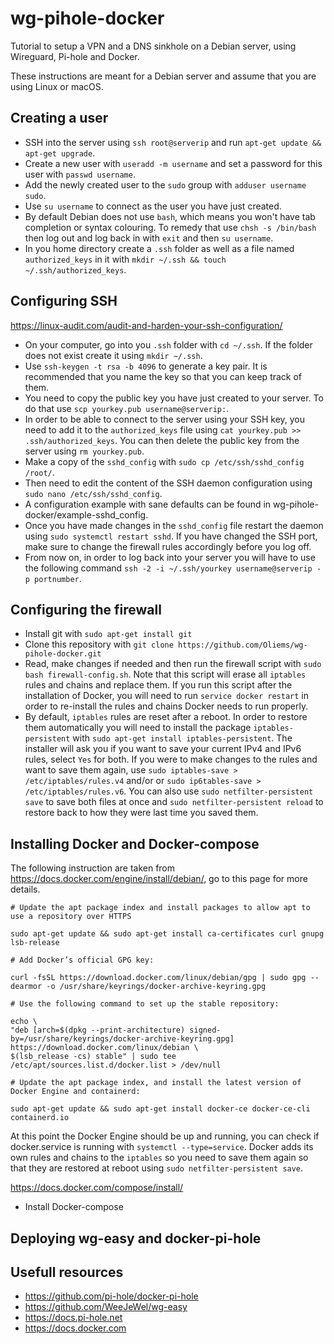 # wg-pihole-docker
 Tutorial to setup a VPN and a DNS sinkhole on a Debian server, using Wireguard, Pi-hole and Docker.

 These instructions are meant for a Debian server and assume that you are using Linux or macOS.

## Creating a user

- SSH into the server using `ssh root@serverip` and run `apt-get update && apt-get upgrade`.
- Create a new user with `useradd -m username` and set a password for this user with `passwd username`.
- Add the newly created user to the `sudo` group with `adduser username sudo`.
- Use `su username` to connect as the user you have just created.
- By default Debian does not use `bash`, which means you won't have tab completion or syntax colouring. To remedy that use `chsh -s /bin/bash` then log out and log back in with `exit` and then `su username`.
- In you home directory create a `.ssh` folder as well as a file named `authorized_keys` in it with `mkdir ~/.ssh && touch ~/.ssh/authorized_keys`.

## Configuring SSH

https://linux-audit.com/audit-and-harden-your-ssh-configuration/

- On your computer, go into you `.ssh` folder with `cd ~/.ssh`. If the folder does not exist create it using `mkdir ~/.ssh`.
- Use `ssh-keygen -t rsa -b 4096` to generate a key pair. It is recommended that you name the key so that you can keep track of them.
- You need to copy the public key you have just created to your server. To do that use `scp yourkey.pub username@serverip:`.
- In order to be able to connect to the server using your SSH key, you need to add it to the `authorized_keys` file using `cat yourkey.pub >> .ssh/authorized_keys`. You can then delete the public key from the server using `rm yourkey.pub`.
- Make a copy of the `sshd_config` with `sudo cp /etc/ssh/sshd_config /root/`.
- Then need to edit the content of the SSH daemon configuration using `sudo nano /etc/ssh/sshd_config`.
- A configuration example with sane defaults can be found in wg-pihole-docker/example-sshd_config.
- Once you have made changes in the `sshd_config` file restart the daemon using `sudo systemctl restart sshd`. If you have changed the SSH port, make sure to change the firewall rules accordingly before you log off.
- From now on, in order to log back into your server you will have to use the following command `ssh -2 -i ~/.ssh/yourkey username@serverip -p portnumber`.

## Configuring the firewall

- Install git with `sudo apt-get install git`
- Clone this repository with `git clone https://github.com/Oliems/wg-pihole-docker.git`
- Read, make changes if needed and then run the firewall script with `sudo bash firewall-config.sh`. Note that this script will erase all `iptables` rules and chains and replace them. If you run this script after the installation of Docker, you will need to run `service docker restart` in order to re-install the rules and chains Docker needs to run properly.
- By default, `iptables` rules are reset after a reboot. In order to restore them automatically you will need to install the package `iptables-persistent` with `sudo apt-get install iptables-persistent`. The installer will ask you if you want to save your current IPv4 and IPv6 rules, select `Yes` for both. If you were to make changes to the rules and want to save them again, use `sudo iptables-save > /etc/iptables/rules.v4` and/or or `sudo ip6tables-save > /etc/iptables/rules.v6`. You can also use `sudo netfilter-persistent save` to save both files at once and `sudo netfilter-persistent reload` to restore back to how they were last time you saved them.

## Installing Docker and Docker-compose

The following instruction are taken from https://docs.docker.com/engine/install/debian/, go to this page for more details.

```
# Update the apt package index and install packages to allow apt to use a repository over HTTPS

sudo apt-get update && sudo apt-get install ca-certificates curl gnupg lsb-release

# Add Docker’s official GPG key:

curl -fsSL https://download.docker.com/linux/debian/gpg | sudo gpg --dearmor -o /usr/share/keyrings/docker-archive-keyring.gpg

# Use the following command to set up the stable repository:

echo \
"deb [arch=$(dpkg --print-architecture) signed-by=/usr/share/keyrings/docker-archive-keyring.gpg] https://download.docker.com/linux/debian \
$(lsb_release -cs) stable" | sudo tee /etc/apt/sources.list.d/docker.list > /dev/null

# Update the apt package index, and install the latest version of Docker Engine and containerd:

sudo apt-get update && sudo apt-get install docker-ce docker-ce-cli containerd.io
```

At this point the Docker Engine should be up and running, you can check if docker.service is running with `systemctl --type=service`. Docker adds its own rules and chains to the `iptables` so you need to save them again so that they are restored at reboot using `sudo netfilter-persistent save`.

https://docs.docker.com/compose/install/

- Install Docker-compose

## Deploying wg-easy and docker-pi-hole

## Usefull resources

- https://github.com/pi-hole/docker-pi-hole
- https://github.com/WeeJeWel/wg-easy
- https://docs.pi-hole.net
- https://docs.docker.com
